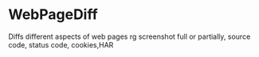 # WebPageDiff
Diffs different aspects of web pages rg screenshot full or partially, source code, status code, cookies,HAR
